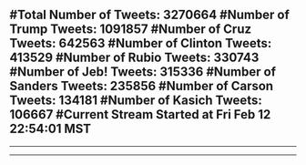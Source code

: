 #Total Number of Tweets: 3270664 
#Number of Trump Tweets: 1091857
#Number of Cruz Tweets: 642563
#Number of Clinton Tweets: 413529
#Number of Rubio Tweets: 330743
#Number of Jeb! Tweets: 315336
#Number of Sanders Tweets: 235856
#Number of Carson Tweets: 134181
#Number of Kasich Tweets: 106667
#Current Stream Started at Fri Feb 12 22:54:01 MST
---
---
---
